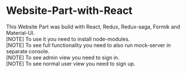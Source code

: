 # Website-Part-with-React
This Website Part was build with React, Redux, Redux-saga, Formik and Material-UI.<br> 
[NOTE] To use it you need to install node-modules. <br>
[NOTE] To see full functionality you need to also run mock-server in separate console. <br> 
[NOTE] To see admin view you need to sign in. <br> 
[NOTE] To see normal user view you need to sign up.<br> 
